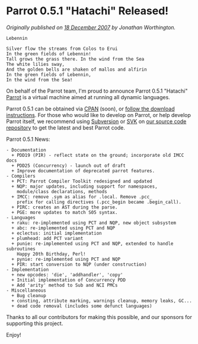 # Parrot 0.5.1 &quot;Hatachi&quot; Released!
    
*Originally published on [18 December 2007](https://use-perl.github.io/user/JonathanWorthington/journal/35137/) by Jonathan Worthington.*

````
Lebennin

Silver flow the streams from Colos to Erui
In the green fields of Lebennin!
Tall grows the grass there. In the wind from the Sea
The white lilies sway,
And the golden bells are shaken of mallos and alfirin
In the green fields of Lebennin,
In the wind from the Sea!
````

On behalf of the Parrot team, I'm proud to announce Parrot 0.5.1 "Hatachi" [Parrot](http://parrotcode.org/) is a virtual machine aimed at running all dynamic languages.

Parrot 0.5.1 can be obtained via [CPAN](http://search.cpan.org/dist/parrot)
(soon), or [follow the download instructions](http://parrotcode.org/source.html).
For those who would like to develop on Parrot, or help develop Parrot itself,
we recommend using [Subversion](http://subversion.tigris.org/)
or [SVK](http://svk.bestpractical.com/)
on [our source code repository](https://svn.raku.org/parrot/trunk/)
to get the latest and best Parrot code.

Parrot 0.5.1 News:
````
- Documentation
  + PDD19 (PIR) - reflect state on the ground; incorporate old IMCC docs
  + PDD25 (Concurrency) - launch out of draft
  + Improve documentation of deprecated parrot features.
- Compilers
  + PCT: Parrot Compiler Toolkit redesigned and updated
  + NQP: major updates, including support for namespaces,
    module/class declarations, methods
  + IMCC: remove .sym as alias for .local. Remove .pcc_
    prefix for calling directives (.pcc_begin became .begin_call).
  + PIRC: creates an AST during the parse.
  + PGE: more updates to match S05 syntax.
- Languages
  + raku: re-implemented using PCT and NQP, new object subsystem
  + abc: re-implemented using PCT and NQP
  + eclectus: initial implementation
  + plumhead: add PCT variant
  + punie: re-implemented using PCT and NQP, extended to handle subroutines
    Happy 20th Birthday, Perl!
  + pynie: re-implemented using PCT and NQP
  + PIR: start conversion to NQP (under construction)
- Implementation
  + new opcodes: 'die', 'addhandler', 'copy'
  + Initial implementation of Concurrency PDD
  + Add 'arity' method to Sub and NCI PMCs
- Miscellaneous
  + Bug cleanup
  + consting, attribute marking, warnings cleanup, memory leaks, GC...
  + dead code removal (includes some defunct languages)
````

Thanks to all our contributors for making this possible, and our
sponsors for supporting this project.

Enjoy!
